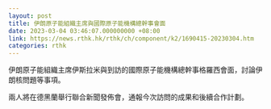 ```yaml
---
layout: post
title: 伊朗原子能組織主席與國際原子能機構總幹事會面
date: 2023-03-04 03:46:07.000000000 +08:00
link: https://news.rthk.hk/rthk/ch/component/k2/1690415-20230304.htm
categories: rthk
---
```


伊朗原子能組織主席伊斯拉米與到訪的國際原子能機構總幹事格羅西會面，討論伊朗核問題等事項。

兩人將在德黑蘭舉行聯合新聞發佈會，通報今次訪問的成果和後續合作計劃。
